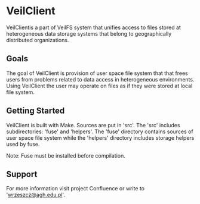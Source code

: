 VeilClient
===========

VeilClientis a part of VeilFS system that unifies access to files stored at heterogeneous data storage systems that belong to geographically distributed organizations.

Goals
-----

The goal of VeilClient is provision of user space file system that that frees users from problems related to data access in heterogeneous environments. Using VeilClient the user may operate on files as if they were stored at local file system.


Getting Started
---------------
VeilClient is built with Make. Sources are put in 'src'. The 'src' includes subdirectories: 'fuse' and 'helpers'.  The 'fuse' directory contains sources of user space file system while the 'helpers' directory includes storage helpers used by fuse.

Note:
Fuse must be installed before compilation.

Support
-------
For more information visit project Confluence or write to 'wrzeszcz@agh.edu.pl'.

